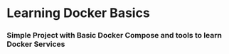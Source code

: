 # Learning Docker Basics

### Simple Project with Basic Docker Compose and tools to learn Docker Services